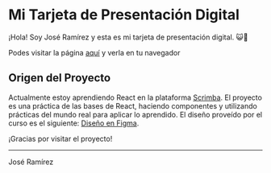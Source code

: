 # Mi Tarjeta de Presentación Digital

¡Hola! Soy José Ramírez y esta es mi tarjeta de presentación digital. 😺🌟

Podes visitar la página [aquí](https://joseramirezpresentacion.netlify.app/) y verla en tu navegador

## Origen del Proyecto

Actualmente estoy aprendiendo React en la plataforma [Scrimba](https://v2.scrimba.com/learn-react-c0e).
El proyecto es una práctica de las bases de React, haciendo componentes y utilizando prácticas del mundo real para aplicar lo aprendido.
El diseño proveído por el curso es el siguiente: [Diseño en Figma](https://www.figma.com/design/4ctPLUvIn5b5Ep6YPOZWWd/Digital-Business-Card?node-id=0-129&t=6JPiP8RI5LL0yjzh-0). 

¡Gracias por visitar el proyecto!

---

José Ramírez

